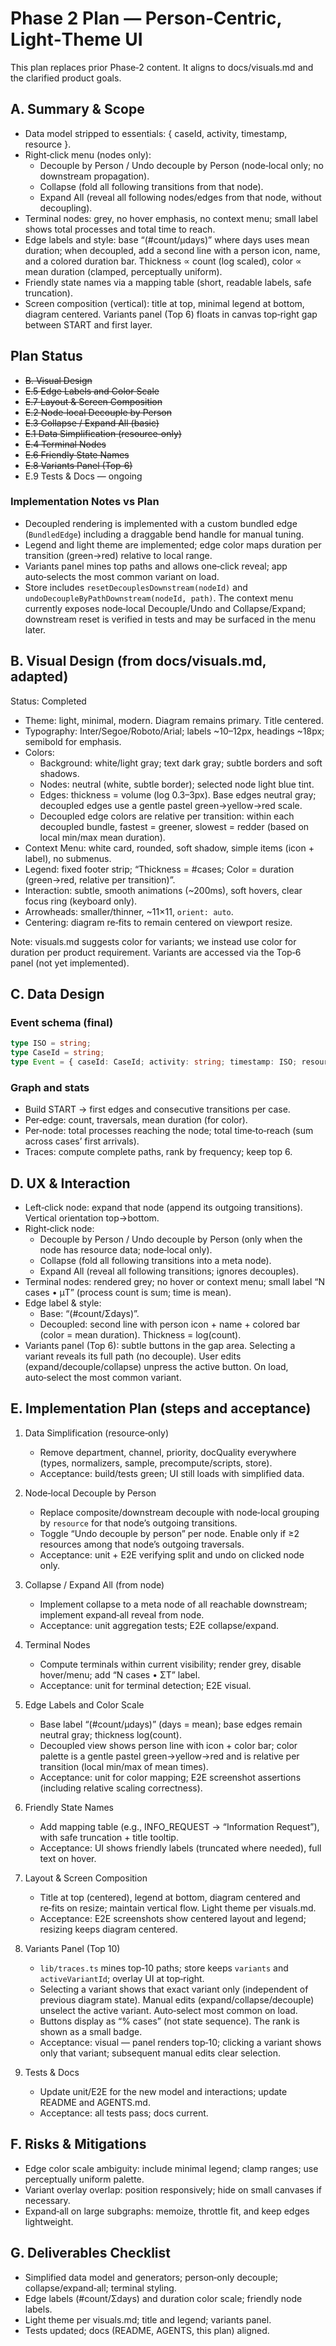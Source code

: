 # Phase 2 Plan — Person‑Centric, Light‑Theme UI

This plan replaces prior Phase‑2 content. It aligns to docs/visuals.md and the clarified product goals.

## A. Summary & Scope
- Data model stripped to essentials: { caseId, activity, timestamp, resource }.
- Right‑click menu (nodes only):
  - Decouple by Person / Undo decouple by Person (node‑local only; no downstream propagation).
  - Collapse (fold all following transitions from that node).
  - Expand All (reveal all following nodes/edges from that node, without decoupling).
- Terminal nodes: grey, no hover emphasis, no context menu; small label shows total processes and total time to reach.
- Edge labels and style: base “(#count/μdays)” where days uses mean duration; when decoupled, add a second line with a person icon, name, and a colored duration bar. Thickness ∝ count (log scaled), color ∝ mean duration (clamped, perceptually uniform).
- Friendly state names via a mapping table (short, readable labels, safe truncation).
- Screen composition (vertical): title at top, minimal legend at bottom, diagram centered. Variants panel (Top 6) floats in canvas top‑right gap between START and first layer.

## Plan Status
- ~~B. Visual Design~~
- ~~E.5 Edge Labels and Color Scale~~
- ~~E.7 Layout & Screen Composition~~
- ~~E.2 Node‑local Decouple by Person~~
- ~~E.3 Collapse / Expand All (basic)~~
- ~~E.1 Data Simplification (resource‑only)~~
- ~~E.4 Terminal Nodes~~
- ~~E.6 Friendly State Names~~
- ~~E.8 Variants Panel (Top‑6)~~
- E.9 Tests & Docs — ongoing

### Implementation Notes vs Plan
- Decoupled rendering is implemented with a custom bundled edge (`BundledEdge`) including a draggable bend handle for manual tuning.
- Legend and light theme are implemented; edge color maps duration per transition (green→red) relative to local range.
- Variants panel mines top paths and allows one‑click reveal; app auto‑selects the most common variant on load.
- Store includes `resetDecouplesDownstream(nodeId)` and `undoDecoupleByPathDownstream(nodeId, path)`. The context menu currently exposes node‑local Decouple/Undo and Collapse/Expand; downstream reset is verified in tests and may be surfaced in the menu later.

## B. Visual Design (from docs/visuals.md, adapted)
Status: Completed

- Theme: light, minimal, modern. Diagram remains primary. Title centered.
- Typography: Inter/Segoe/Roboto/Arial; labels ~10–12px, headings ~18px; semibold for emphasis.
- Colors:
  - Background: white/light gray; text dark gray; subtle borders and soft shadows.
  - Nodes: neutral (white, subtle border); selected node light blue tint.
  - Edges: thickness = volume (log 0.3–3px). Base edges neutral gray; decoupled edges use a gentle pastel green→yellow→red scale.
  - Decoupled edge colors are relative per transition: within each decoupled bundle, fastest = greener, slowest = redder (based on local min/max mean duration).
- Context Menu: white card, rounded, soft shadow, simple items (icon + label), no submenus.
- Legend: fixed footer strip; “Thickness = #cases; Color = duration (green→red, relative per transition)”.
- Interaction: subtle, smooth animations (~200ms), soft hovers, clear focus ring (keyboard only).
- Arrowheads: smaller/thinner, ~11×11, `orient: auto`.
- Centering: diagram re‑fits to remain centered on viewport resize.

Note: visuals.md suggests color for variants; we instead use color for duration per product requirement. Variants are accessed via the Top‑6 panel (not yet implemented).

## C. Data Design
### Event schema (final)
```ts
type ISO = string;
type CaseId = string;
type Event = { caseId: CaseId; activity: string; timestamp: ISO; resource?: string };
```

### Graph and stats
- Build START → first edges and consecutive transitions per case.
- Per‑edge: count, traversals, mean duration (for color).
- Per‑node: total processes reaching the node; total time‑to‑reach (sum across cases’ first arrivals).
- Traces: compute complete paths, rank by frequency; keep top 6.

## D. UX & Interaction
- Left‑click node: expand that node (append its outgoing transitions). Vertical orientation top→bottom.
- Right‑click node:
  - Decouple by Person / Undo decouple by Person (only when the node has resource data; node‑local only).
  - Collapse (fold all following transitions into a meta node).
  - Expand All (reveal all following transitions; ignores decouples).
- Terminal nodes: rendered grey; no hover or context menu; small label “N cases • μT” (process count is sum; time is mean).
- Edge label & style:
  - Base: “(#count/Σdays)”.
  - Decoupled: second line with person icon + name + colored bar (color = mean duration). Thickness = log(count).
- Variants panel (Top 6): subtle buttons in the gap area. Selecting a variant reveals its full path (no decouple). User edits (expand/decouple/collapse) unpress the active button. On load, auto‑select the most common variant.

## E. Implementation Plan (steps and acceptance)
1) Data Simplification (resource‑only)
   - Remove department, channel, priority, docQuality everywhere (types, normalizers, sample, precompute/scripts, store).
   - Acceptance: build/tests green; UI still loads with simplified data.

2) Node‑local Decouple by Person
   - Replace composite/downstream decouple with node‑local grouping by `resource` for that node’s outgoing transitions.
   - Toggle “Undo decouple by person” per node. Enable only if ≥2 resources among that node’s outgoing traversals.
   - Acceptance: unit + E2E verifying split and undo on clicked node only.

3) Collapse / Expand All (from node)
   - Implement collapse to a meta node of all reachable downstream; implement expand‑all reveal from node.
   - Acceptance: unit aggregation tests; E2E collapse/expand.

4) Terminal Nodes
   - Compute terminals within current visibility; render grey, disable hover/menu; add “N cases • ΣT” label.
   - Acceptance: unit for terminal detection; E2E visual.

5) Edge Labels and Color Scale
   - Base label “(#count/μdays)” (days = mean); base edges remain neutral gray; thickness log(count).
   - Decoupled view shows person line with icon + color bar; color palette is a gentle pastel green→yellow→red and is relative per transition (local min/max of mean times).
   - Acceptance: unit for color mapping; E2E screenshot assertions (including relative scaling correctness).

6) Friendly State Names
   - Add mapping table (e.g., INFO_REQUEST → “Information Request”), with safe truncation + title tooltip.
   - Acceptance: UI shows friendly labels (truncated where needed), full text on hover.

7) Layout & Screen Composition
   - Title at top (centered), legend at bottom, diagram centered and re‑fits on resize; maintain vertical flow. Light theme per visuals.md.
   - Acceptance: E2E screenshots show centered layout and legend; resizing keeps diagram centered.

8) Variants Panel (Top 10)
   - `lib/traces.ts` mines top‑10 paths; store keeps `variants` and `activeVariantId`; overlay UI at top‑right.
   - Selecting a variant shows that exact variant only (independent of previous diagram state). Manual edits (expand/collapse/decouple) unselect the active variant. Auto‑select most common on load.
   - Buttons display as “<percent>% cases” (not state sequence). The rank is shown as a small badge.
   - Acceptance: visual — panel renders top‑10; clicking a variant shows only that variant; subsequent manual edits clear selection.

9) Tests & Docs
   - Update unit/E2E for the new model and interactions; update README and AGENTS.md.
   - Acceptance: all tests pass; docs current.

## F. Risks & Mitigations
- Edge color scale ambiguity: include minimal legend; clamp ranges; use perceptually uniform palette.
- Variant overlay overlap: position responsively; hide on small canvases if necessary.
- Expand‑all on large subgraphs: memoize, throttle fit, and keep edges lightweight.

## G. Deliverables Checklist
- Simplified data model and generators; person‑only decouple; collapse/expand‑all; terminal styling.
- Edge labels (#count/Σdays) and duration color scale; friendly node labels.
- Light theme per visuals.md; title and legend; variants panel.
- Tests updated; docs (README, AGENTS, this plan) aligned.
